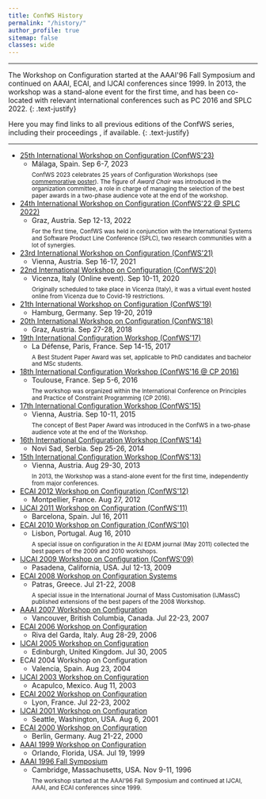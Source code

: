 ```yaml
---
title: ConfWS History
permalink: "/history/"
author_profile: true
sitemap: false
classes: wide
---
```


---
The Workshop on Configuration started at the AAAI'96 Fall Symposium and continued on AAAI, ECAI, and IJCAI conferences since 1999.
In 2013, the workshop was a stand-alone event for the first time, and has been co-located with relevant international conferences such as PC 2016 and SPLC 2022.
{: .text-justify}

Here you may find links to all previous editions of the ConfWS series, including their proceedings <i class="fa fa-book"></i>, if available.
{: .text-justify}

---

- [25th International Workshop on Configuration (ConfWS'23)](https://confws.github.io/2023/)
  - Málaga, Spain. Sep 6-7, 2023 <a href="" title="Proceedings"><i class="fa fa-book"></i></a>
<br><sub>ConfWS 2023 celebrates 25 years of Configuration Workshops (see [commemorative poster](/assets/confws/poster.pdf)). The figure of *Award Chair* was introduced in the organization committee, a role in charge of managing the selection of the best paper awards in a two-phase audience vote at the end of the workshop.</sub>
- [24th International Workshop on Configuration (ConfWS'22 @ SPLC 2022)](https://confws22.ist.tugraz.at/)
  - Graz, Austria. Sep 12-13, 2022 <a href="https://dl.acm.org/doi/proceedings/10.1145/3503229?tocHeading=heading9#heading9" title="Proceedings"><i class="fa fa-book"></i></a>
<br><sub>For the first time, ConfWS was held in conjunction with the International Systems and Software Product Line Conference (SPLC), two research communities with a lot of synergies.</sub>
- [23rd International Workshop on Configuration (ConfWS'21)](https://confws21.ist.tugraz.at/)
  - Vienna, Austria. Sep 16-17, 2021 <a href="http://ceur-ws.org/Vol-2945/" title="Proceedings"><i class="fa fa-book"></i></a>
- [22nd International Workshop on Configuration (ConfWS'20)](http://confws20.ist.tugraz.at/ConfigurationWorkshop2020/)
  - Vicenza, Italy (Online event). Sep 10-11, 2020 <a href="https://www.eventhelpr.com/files/events/RqdLM1Pt/attachments/proceedings-cws-2020_JEqWr6vY.pdf" title="Proceedings"><i class="fa fa-book"></i></a>
<br><sub>Originally scheduled to take place in Vicenza (Italy), it was a virtual event hosted online from Vicenza due to Covid-19 restrictions.</sub>
- [21th International Workshop on Configuration (ConfWS'19)](https://confws19.hitec-hamburg.de/)
  - Hamburg, Germany. Sep 19-20, 2019 <a href="http://ceur-ws.org/Vol-2467/" title="Proceedings"><i class="fa fa-book"></i></a>
- [20th International Workshop on Configuration (ConfWS'18)](https://www.eventhelpr.com/event/h7K8dUz3vdCH87UR)
  - Graz, Austria. Sep 27-28, 2018 <a href="http://ceur-ws.org/Vol-2220/" title="Proceedings"><i class="fa fa-book"></i></a>
- [19th International Configuration Workshop (ConfWS'17)](https://www.ieseg.fr/events/19th-configuration-workshop/)
  - La Défense, Paris, France. Sep 14-15, 2017 <a href="https://www.ieseg.fr/wp-content/uploads/2017/01/Proceedgins_FinalV2.pdf" title="Proceedings"><i class="fa fa-book"></i></a>
<br><sub>A Best Student Paper Award was set, applicable to PhD candidates and bachelor and MSc students.</sub>
- [18th International Configuration Workshop (ConfWS'16 @ CP 2016)](http://cp2016.a4cp.org/program/workshops/ws-config.html)
  - Toulouse, France. Sep 5-6, 2016 <a href="http://cp2016.a4cp.org/program/workshops/CWS-2016-Proceedings.pdf" title="Proceedings"><i class="fa fa-book"></i></a>
<br><sub>The workshop was organized within the International Conference on Principles and Practice of Constraint Programming (CP 2016).</sub>
- [17th International Configuration Workshop (ConfWS'15)](https://blogs.helsinki.fi/confws-15/)
  - Vienna, Austria. Sep 10-11, 2015 <a href="http://ceur-ws.org/Vol-1453/" title="Proceedings"><i class="fa fa-book"></i></a>
<br><sub>The concept of Best Paper Award was introduced in the ConfWS in a two-phase audience vote at the end of the Workshop.</sub>
- [16th International Configuration Workshop (ConfWS'14)](http://confws.ist.tugraz.at/ConfigurationWorkshop2014/)
  - Novi Sad, Serbia. Sep 25-26, 2014 <a href="http://ceur-ws.org/Vol-1220/" title="Proceedings"><i class="fa fa-book"></i></a>
- [15th International Configuration Workshop (ConfWS'13)](http://ws-config-2013.mines-albi.fr/)
  - Vienna, Austria. Aug 29-30, 2013 <a href="http://ceur-ws.org/Vol-1128/" title="Proceedings"><i class="fa fa-book"></i></a>
<br><sub>In 2013, the Workshop was a stand-alone event for the first time, independently from major conferences.</sub>
- [ECAI 2012 Workshop on Configuration (ConfWS'12)](https://www.lirmm.fr/ecai2012/)
  - Montpellier, France. Aug 27, 2012 <a href="http://ceur-ws.org/Vol-958/" title="Proceedings"><i class="fa fa-book"></i></a>
- [IJCAI 2011 Workshop on Configuration (ConfWS'11)](https://ls13-www.cs.tu-dortmund.de/homepage/confws11/index.shtml)
  - Barcelona, Spain. Jul 16, 2011 <a href="http://ceur-ws.org/Vol-755/" title="Proceedings"><i class="fa fa-book"></i></a>
- [ECAI 2010 Workshop on Configuration (ConfWS'10)](https://www.hitec-hamburg.de/confws10/)
  - Lisbon, Portugal. Aug 16, 2010 <a href="https://d1wqtxts1xzle7.cloudfront.net/45477316/A_Generative_Framework_for_Service_Proce20160509-20036-1mgysgc-libre.pdf?1462798873=&response-content-disposition=inline%3B+filename%3DA_Generative_Framework_for_Service_Proce.pdf&Expires=1672182004&Signature=CdA3RYnquRO6sg~9rNBLaMzOSC3TPD167p6i-ArBX82vprtWpIguQ3Db93OZI14yT1zuNhgG6Gfgpyg4eIJFvXsEBrr2UN-~kVaYQ4I8a-Ewcmlwz1iRTqC9mbkopiMwck6WCAJ9rjUcwjP2OuH7tspWYcSdJymE4semVsMBoa8szUo57Z5e6rnNeG~g-diFe~RzMLOWoPW90d5eRIS-vaKHEtnRdVvlAuhFRhylE4K19xieytoaQlMwsk0H8lg3DqEGW5b2m21Lw50Ydrut0cqEMW0WigFP-S6GhkFeAwfakM1A1r-xdnIdLeyzD3htpTu69Q6r5KqJKRZgf5PLaQ__&Key-Pair-Id=APKAJLOHF5GGSLRBV4ZA#page=1" title="Proceedings"><i class="fa fa-book"></i></a>
<br><sub>A special issue on configuration in the AI EDAM journal (May 2011) collected the best papers of the 2009 and 2010 workshops.</sub>
- [IJCAI 2009 Workshop on Configuration (ConfWS'09)](https://www.ijcai.org/past/ijcai-09/)
  - Pasadena, California, USA. Jul 12-13, 2009 <a href="https://fileadmin.cs.lth.se/ai/Proceedings/configws09_proceedings.pdf" title="Proceedings"><i class="fa fa-book"></i></a>
- [ECAI 2008 Workshop on Configuration Systems](http://www.soberit.hut.fi/configws08/)
  - Patras, Greece. Jul 21-22, 2008 <a href="http://www.soberit.hut.fi/configws08/pages/WorkshopOnConfigurationSystemsECAI2008W12.pdf" title="Proceedings"><i class="fa fa-book"></i></a>
<br><sub>A special issue in the International Journal of Mass Customisation (IJMassC) published extensions of the best papers of the 2008 Workshop.</sub>
- [AAAI 2007 Workshop on Configuration](http://www.cs.ucc.ie/~osullb/aaai-config-ws-2007/)
  - Vancouver, British Columbia, Canada. Jul 22-23, 2007 <a href="https://auld.aaai.org/Library/Workshops/ws07-03.php" title="Proceedings"><i class="fa fa-book"></i></a>
- [ECAI 2006 Workshop on Configuration](http://fmv.jku.at/ecai-config-ws-2006/)
  - Riva del Garda, Italy. Aug 28-29, 2006 <a href="http://fmv.jku.at/ecai-config-ws-2006/W16.pdf" title="Proceedings"><i class="fa fa-book"></i></a>
- [IJCAI 2005 Workshop on Configuration](https://www.ijcai.org/past/ijcai-05/)
  - Edinburgh, United Kingdom. Jul 30, 2005 <a href="https://web-ainf.aau.at/pub/jannach/files/Proceedings_ConfigurationWorkshop2004.pdf" title="Proceedings"><i class="fa fa-book"></i></a>
- ECAI 2004 Workshop on Configuration
  - Valencia, Spain. Aug 23, 2004
- [IJCAI 2003 Workshop on Configuration](https://www.ijcai.org/past/ijcai-03/1024/index.html)
  - Acapulco, Mexico. Aug 11, 2003
- [ECAI 2002 Workshop on Configuration](https://frontiersinai.com/ecai/ecai2002/)
  - Lyon, France. Jul 22-23, 2002 <a href="https://hal-mines-albi.archives-ouvertes.fr/hal-01920372/document" title="Proceedings"><i class="fa fa-book"></i></a>
- [IJCAI 2001 Workshop on Configuration](http://www.soberit.hut.fi/pdmg/IJCAI2001ConfWS/)
  - Seattle, Washington, USA. Aug 6, 2001 <a href="http://www.soberit.hut.fi/pdmg/IJCAI2001ConfWS/proceedings.htm" title="Proceedings"><i class="fa fa-book"></i></a>
- [ECAI 2000 Workshop on Configuration](https://frontiersinai.com/ecai/ecai2000/)
  - Berlin, Germany. Aug 21-22, 2000 <a href="http://www.soberit.hut.fi/pdmg/ECAI2000WS/Proceedings.pdf" title="Proceedings"><i class="fa fa-book"></i></a>
- [AAAI 1999 Workshop on Configuration](https://www.aaai.org/Conferences/AAAI/aaai99.php)
  - Orlando, Florida, USA. Jul 19, 1999 <a href="https://auld.aaai.org/Library/Workshops/ws99-05.php" title="Proceedings"><i class="fa fa-book"></i></a>
- [AAAI 1996 Fall Symposium](https://aaai.org/conference/fall-symposia/fss96/)
  - Cambridge, Massachusetts, USA. Nov 9-11, 1996 <a href="https://new.aaai.org/Library/Symposia/Fall/fs96-03.php" title="Proceedings"><i class="fa fa-book"></i></a>
<br><sub>The workshop started at the AAAI’96 Fall Symposium and continued at IJCAI, AAAI, and ECAI conferences since 1999.</sub>
